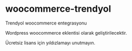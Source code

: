 # woocommerce-trendyol
 Trendyol woocommerce entegrasyonu

Wordpress woocommerce eklentisi olarak geliştirilecektir.

Ücretsiz lisans için yıldızlamayı unutmayın.